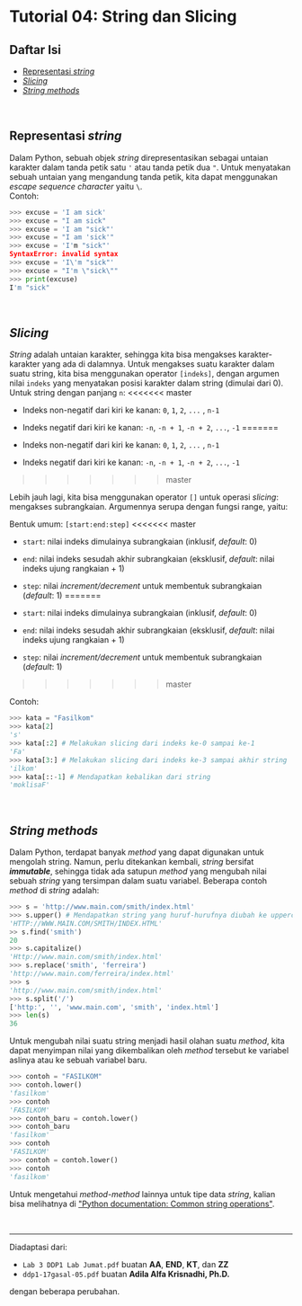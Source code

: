 # Tutorial 04: String dan Slicing

## Daftar Isi

- [Representasi *string*](#representasi-string)
- [*Slicing*](#slicing)
- [*String methods*](#string-methods)

<br>

## Representasi *string*

Dalam Python, sebuah objek *string* direpresentasikan sebagai untaian karakter
dalam tanda petik satu `'` atau tanda petik dua `"`. Untuk menyatakan sebuah
untaian yang mengandung tanda petik, kita dapat menggunakan *escape sequence*
*character* yaitu `\`.  
Contoh:

```python
>>> excuse = 'I am sick'
>>> excuse = "I am sick"
>>> excuse = 'I am "sick"'
>>> excuse = "I am 'sick'"
>>> excuse = 'I'm "sick"'
SyntaxError: invalid syntax
>>> excuse = 'I\'m "sick"'
>>> excuse = "I'm \"sick\""
>>> print(excuse)
I'm "sick"
```

<br>

## *Slicing*

*String* adalah untaian karakter, sehingga kita bisa mengakses
karakter-karakter yang ada di dalamnya. Untuk mengakses suatu karakter dalam
suatu string, kita bisa menggunakan operator `[indeks]`, dengan argumen nilai
`indeks` yang menyatakan posisi karakter dalam string (dimulai dari 0).  
Untuk string dengan panjang `n`:
<<<<<<< master
  - Indeks non-negatif dari kiri ke kanan: `0`, `1`, `2`, `...` , `n-1`
  - Indeks negatif dari kiri ke kanan: `-n`, `-n + 1`, `-n + 2`, `...`, `-1`
=======

- Indeks non-negatif dari kiri ke kanan: `0`, `1`, `2`, `...` , `n-1`
- Indeks negatif dari kiri ke kanan: `-n`, `-n + 1`, `-n + 2`, `...`, `-1`
>>>>>>> master

Lebih jauh lagi, kita bisa menggunakan operator `[]` untuk operasi *slicing*:
mengakses subrangkaian. Argumennya serupa dengan fungsi range, yaitu:

Bentuk umum: `[start:end:step]`
<<<<<<< master
  - `start`: nilai indeks dimulainya subrangkaian (inklusif, *default*: 0)
  - `end`: nilai indeks sesudah akhir subrangkaian (eksklusif, *default*: nilai
    indeks ujung rangkaian + 1)
  - `step`: nilai *increment/decrement* untuk membentuk subrangkaian
    (*default*: 1)
=======

- `start`: nilai indeks dimulainya subrangkaian (inklusif, *default*: 0)
- `end`: nilai indeks sesudah akhir subrangkaian (eksklusif, *default*: nilai
  indeks ujung rangkaian + 1)
- `step`: nilai *increment/decrement* untuk membentuk subrangkaian
  (*default*: 1)
>>>>>>> master

Contoh:

```python
>>> kata = "Fasilkom"
>>> kata[2]
's'
>>> kata[:2] # Melakukan slicing dari indeks ke-0 sampai ke-1
'Fa'
>>> kata[3:] # Melakukan slicing dari indeks ke-3 sampai akhir string
'ilkom'
>>> kata[::-1] # Mendapatkan kebalikan dari string
'moklisaF'
```

<br>

## *String methods*

Dalam Python, terdapat banyak *method* yang dapat digunakan untuk mengolah
string. Namun, perlu ditekankan kembali, *string* bersifat ***immutable***,
sehingga tidak ada satupun *method* yang mengubah nilai sebuah *string* yang
tersimpan dalam suatu variabel. Beberapa contoh *method* di *string* adalah:

```python
>>> s = 'http://www.main.com/smith/index.html'
>>> s.upper() # Mendapatkan string yang huruf-hurufnya diubah ke uppercase
'HTTP://WWW.MAIN.COM/SMITH/INDEX.HTML'
>> s.find('smith')
20
>>> s.capitalize()
'Http://www.main.com/smith/index.html'
>>> s.replace('smith', 'ferreira')
'http://www.main.com/ferreira/index.html'
>>> s
'http://www.main.com/smith/index.html'
>>> s.split('/')
['http:', '', 'www.main.com', 'smith', 'index.html']
>>> len(s)
36
```

Untuk mengubah nilai suatu string menjadi hasil olahan suatu *method*, kita
dapat menyimpan nilai yang dikembalikan oleh *method* tersebut ke variabel
aslinya atau ke sebuah variabel baru.

```python
>>> contoh = "FASILKOM"
>>> contoh.lower()
'fasilkom'
>>> contoh
'FASILKOM'
>>> contoh_baru = contoh.lower()
>>> contoh_baru
'fasilkom'
>>> contoh
'FASILKOM'
>>> contoh = contoh.lower()
>>> contoh
'fasilkom'
```

Untuk mengetahui *method-method* lainnya untuk tipe data *string*, kalian bisa
melihatnya di ["Python documentation: Common string operations"][python docs].

<br>

---

Diadaptasi dari:

- `Lab 3 DDP1 Lab Jumat.pdf` buatan **AA**, **END**, **KT**, dan **ZZ**
- `ddp1-17gasal-05.pdf` buatan **Adila Alfa Krisnadhi, Ph.D.**

dengan beberapa perubahan.

[python docs]: https://docs.python.org/3/library/string.html
